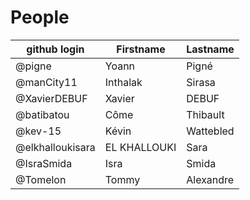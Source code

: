 # People


| github login | Firstname | Lastname |
| ------------ | --------- | -------- |
| @pigne       | Yoann     | Pigné    |
| @manCity11   | Inthalak  | Sirasa   |
|@XavierDEBUF   |Xavier     | DEBUF    |
| @batibatou   | Côme      | Thibault |
| @kev-15      | Kévin     | Wattebled|
|@elkhalloukisara|EL KHALLOUKI|Sara   |
| @IsraSmida   | Isra      | Smida    |
| @Tomelon     | Tommy     | Alexandre|
